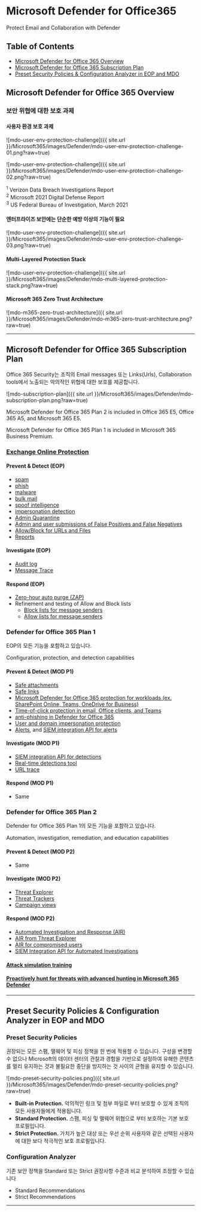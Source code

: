 ﻿

# Microsoft Defender for Office365

Protect Email and Collaboration with Defender

## Table of Contents

- [Microsoft Defender for Office 365 Overview](#microsoft-defender-for-office-365-overview)
- [Microsoft Defender for Office 365 Subscription Plan](#microsoft-defender-for-office-365-subscription-plan)
- [Preset Security Policies & Configuration Analyzer in EOP and MDO](#preset-security-policies--configuration-analyzer-in-eop-and-mdo)

## Microsoft Defender for Office 365 Overview

### 보안 위협에 대한 보호 과제

#### 사용자 환경 보호 과제

![mdo-user-env-protection-challenge]({{ site.url }}/Microsoft365/images/Defender/mdo-user-env-protection-challenge-01.png?raw=true)

![mdo-user-env-protection-challenge]({{ site.url }}/Microsoft365/images/Defender/mdo-user-env-protection-challenge-02.png?raw=true)

<sup>1</sup> Verizon Data Breach Investigations Report  
<sup>2</sup> Microsoft 2021 Digital Defense Report  
<sup>3</sup> US Federal Bureau of Investigation, March 2021  

#### 엔터프라이즈 보안에는 단순한 예방 이상의 기능이 필요

![mdo-user-env-protection-challenge]({{ site.url }}/Microsoft365/images/Defender/mdo-user-env-protection-challenge-03.png?raw=true)

#### Multi-Layered Protection Stack

![mdo-user-env-protection-challenge]({{ site.url }}/Microsoft365/images/Defender/mdo-multi-layered-protection-stack.png?raw=true)

#### Microsoft 365 Zero Trust Architecture

![mdo-m365-zero-trust-architecture]({{ site.url }}/Microsoft365/images/Defender/mdo-m365-zero-trust-architecture.png?raw=true)

---

## Microsoft Defender for Office 365 Subscription Plan

Office 365 Security는 조직의 Email messages 또는 Links(Urls), Collaboration tools에서 노출되는 악의적인 위협에 대한 보호를 제공합니다. 

![mdo-subscription-plan]({{ site.url }}/Microsoft365/images/Defender/mdo-subscription-plan.png?raw=true)

Microsoft Defender for Office 365 Plan 2 is included in Office 365 E5, Office 365 A5, and Microsoft 365 E5.

Microsoft Defender for Office 365 Plan 1 is included in Microsoft 365 Business Premium.

### [Exchange Online Protection](https://learn.microsoft.com/en-us/microsoft-365/security/office-365-security/exchange-online-protection-overview?view=o365-worldwide)

#### Prevent & Detect (EOP)

- [spam](https://learn.microsoft.com/en-us/microsoft-365/security/office-365-security/anti-spam-protection?view=o365-worldwide)
- [phish](https://learn.microsoft.com/en-us/microsoft-365/security/office-365-security/configure-anti-phishing-policies-eop?view=o365-worldwide)
- [malware](https://learn.microsoft.com/en-us/microsoft-365/security/office-365-security/anti-malware-protection?view=o365-worldwide)
- [bulk mail](https://learn.microsoft.com/en-us/microsoft-365/security/office-365-security/what-s-the-difference-between-junk-email-and-bulk-email?view=o365-worldwide#how-to-manage-bulk-email)
- [spoof intelligence](https://learn.microsoft.com/en-us/microsoft-365/security/office-365-security/anti-spoofing-protection?view=o365-worldwide)
- [impersonation detection](https://learn.microsoft.com/en-us/microsoft-365/security/office-365-security/set-up-anti-phishing-policies?view=o365-worldwide#impersonation-settings-in-anti-phishing-policies-in-microsoft-defender-for-office-365)
- [Admin Quarantine](https://learn.microsoft.com/en-us/microsoft-365/security/office-365-security/quarantine-email-messages?view=o365-worldwide)
- [Admin and user submissions of False Positives and False Negatives](https://learn.microsoft.com/en-us/microsoft-365/security/office-365-security/report-junk-email-messages-to-microsoft?view=o365-worldwide)
- [Allow/Block for URLs and Files](https://learn.microsoft.com/en-us/microsoft-365/security/office-365-security/tenant-allow-block-list?view=o365-worldwide)
- [Reports](https://learn.microsoft.com/en-us/microsoft-365/security/office-365-security/view-email-security-reports?view=o365-worldwide)

#### Investigate (EOP)

- [Audit log](https://learn.microsoft.com/en-us/exchange/security-and-compliance/exchange-auditing-reports/exchange-auditing-reports)
- [Message Trace](https://learn.microsoft.com/en-us/exchange/monitoring/trace-an-email-message/message-trace-modern-eac)

#### Respond (EOP)

- [Zero-hour auto purge (ZAP)](https://learn.microsoft.com/en-us/microsoft-365/security/office-365-security/zero-hour-auto-purge?view=o365-worldwide)
- Refinement and testing of Allow and Block lists
    - [Block lists for message senders](https://learn.microsoft.com/en-us/microsoft-365/security/office-365-security/create-block-sender-lists-in-office-365?view=o365-worldwide)
    - [Allow lists for message senders](https://learn.microsoft.com/en-us/microsoft-365/security/office-365-security/create-block-sender-lists-in-office-365?view=o365-worldwide)

### Defender for Office 365 Plan 1

EOP의 모든 기능을 포함하고 있습니다.

Configuration, protection, and detection capabilities

#### Prevent & Detect (MOD P1)

- [Safe attachments](https://learn.microsoft.com/en-us/microsoft-365/security/office-365-security/safe-attachments?view=o365-worldwide)
- [Safe links](https://learn.microsoft.com/en-us/microsoft-365/security/office-365-security/safe-links?view=o365-worldwide)
- [Microsoft Defender for Office 365 protection for workloads (ex. SharePoint Online, Teams, OneDrive for Business)](https://learn.microsoft.com/en-us/microsoft-365/security/office-365-security/mdo-for-spo-odb-and-teams?view=o365-worldwide)
- [Time-of-click protection in email, Office clients, and Teams](https://learn.microsoft.com/en-us/microsoft-365/security/office-365-security/safe-links?view=o365-worldwide)
- [anti-phishing in Defender for Office 365](https://learn.microsoft.com/en-us/microsoft-365/security/office-365-security/set-up-anti-phishing-policies?view=o365-worldwide#exclusive-settings-in-anti-phishing-policies-in-microsoft-defender-for-office-365)
- [User and domain impersonation protection](https://learn.microsoft.com/en-us/microsoft-365/security/office-365-security/impersonation-insight?view=o365-worldwide)
- [Alerts](https://learn.microsoft.com/en-us/microsoft-365/security/defender/investigate-alerts?view=o365-worldwide), and [SIEM integration API for alerts](https://learn.microsoft.com/en-us/microsoft-365/security/office-365-security/siem-integration-with-office-365-ti?view=o365-worldwide)

#### Investigate (MOD P1)

- [SIEM integration API for detections](https://learn.microsoft.com/en-us/microsoft-365/security/office-365-security/siem-integration-with-office-365-ti?view=o365-worldwide)
- [Real-time detections tool](https://learn.microsoft.com/en-us/microsoft-365/security/office-365-security/threat-explorer?view=o365-worldwide)
- [URL trace](https://learn.microsoft.com/en-us/microsoft-365/security/office-365-security/view-reports-for-mdo?view=o365-worldwide#url-protection-report)

#### Respond (MOD P1)

- Same

### Defender for Office 365 Plan 2

Defender for Office 365 Plan 1의 모든 기능을 포함하고 있습니다.

Automation, investigation, remediation, and education capabilities


#### Prevent & Detect (MOD P2)

- Same

#### Investigate (MOD P2)

- [Threat Explorer](https://learn.microsoft.com/en-us/microsoft-365/security/office-365-security/threat-explorer?view=o365-worldwide)
- [Threat Trackers](https://learn.microsoft.com/en-us/microsoft-365/security/office-365-security/threat-trackers?view=o365-worldwide)
- [Campaign views](https://learn.microsoft.com/en-us/microsoft-365/security/office-365-security/campaigns?view=o365-worldwide)

#### Respond (MOD P2)

- [Automated Investigation and Response (AIR)](https://learn.microsoft.com/en-us/microsoft-365/security/office-365-security/office-365-air?view=o365-worldwide)
- [AIR from Threat Explorer](https://learn.microsoft.com/en-us/microsoft-365/security/office-365-security/air-view-investigation-results?view=o365-worldwide)
- [AIR for compromised users](https://learn.microsoft.com/en-us/microsoft-365/security/office-365-security/address-compromised-users-quickly?view=o365-worldwide)
- [SIEM Integration API for Automated Investigations](https://learn.microsoft.com/en-us/microsoft-365/security/office-365-security/siem-integration-with-office-365-ti?view=o365-worldwide)


#### [Attack simulation training](https://learn.microsoft.com/en-us/microsoft-365/security/office-365-security/attack-simulation-training?view=o365-worldwide)

#### [Proactively hunt for threats with advanced hunting in Microsoft 365 Defender](https://learn.microsoft.com/en-us/microsoft-365/security/defender/advanced-hunting-overview?view=o365-worldwide)

---

## Preset Security Policies & Configuration Analyzer in EOP and MDO

### Preset Security Policies

권장되는 모든 스팸, 맬웨어 및 피싱 정책을 한 번에 적용할 수 있습니다. 구성을 변경할 수 없으나 Microsoft의 데이터 센터의 관찰과 경험을 기반으로 설정하여 유해한 콘텐츠를 멀리 유지하는 것과 불필요한 중단을 방지하는 것 사이의 균형을 유지할 수 있습니다.

![mdo-preset-security-policies.png]({{ site.url }}/Microsoft365/images/Defender/mdo-preset-security-policies.png?raw=true)

- **Built-in Protection.** 악의적인 링크 및 첨부 파일로 부터 보호할 수 있게 조직의 모든 사용자들에게 적용됩니다.
- **Standard Protection.** 스팸, 피싱 및 맬웨어 위협으로 부터 보호하는 기본 보호 프로필입니다.
- **Strict Protection.** 가치가 높은 대상 또는 우선 순위 사용자와 같은 선택된 사용자에 대한 보다 적극적인 보호 프로필입니다.

### Configuration Analyzer

기존 보안 정책을 Standard 또는 Strict 권장사항 수준과 비교 분석하여 조정할 수 있습니다

- Standard Recommendations
- Strict Recommendations

---
